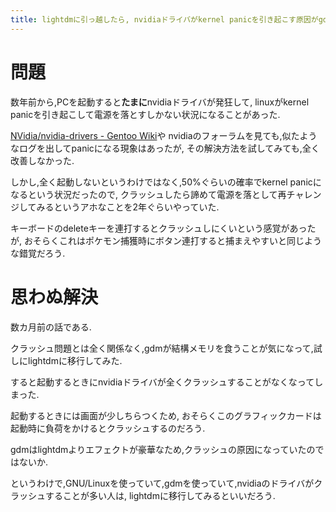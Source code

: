 ```yaml
---
title: lightdmに引っ越したら, nvidiaドライバがkernel panicを引き起こす原因がgdmだったことがわかった話
---
```


# 問題

数年前から,PCを起動すると**たまに**nvidiaドライバが発狂して,
linuxがkernel panicを引き起こして電源を落とすしかない状況になることがあった.

[NVidia/nvidia-drivers - Gentoo Wiki](https://wiki.gentoo.org/wiki/NVidia/nvidia-drivers/ja)や
nvidiaのフォーラムを見ても,似たようなログを出してpanicになる現象はあったが,
その解決方法を試してみても,全く改善しなかった.

しかし,全く起動しないというわけではなく,50%ぐらいの確率でkernel panicになるという状況だったので,
クラッシュしたら諦めて電源を落として再チャレンジしてみるというアホなことを2年ぐらいやっていた.

キーボードのdeleteキーを連打するとクラッシュしにくいという感覚があったが,
おそらくこれはポケモン捕獲時にボタン連打すると捕まえやすいと同じような錯覚だろう.

# 思わぬ解決

数カ月前の話である.

クラッシュ問題とは全く関係なく,gdmが結構メモリを食うことが気になって,試しにlightdmに移行してみた.

すると起動するときにnvidiaドライバが全くクラッシュすることがなくなってしまった.

起動するときには画面が少しちらつくため,
おそらくこのグラフィックカードは起動時に負荷をかけるとクラッシュするのだろう.

gdmはlightdmよりエフェクトが豪華なため,クラッシュの原因になっていたのではないか.

というわけで,GNU/Linuxを使っていて,gdmを使っていて,nvidiaのドライバがクラッシュすることが多い人は,
lightdmに移行してみるといいだろう.
